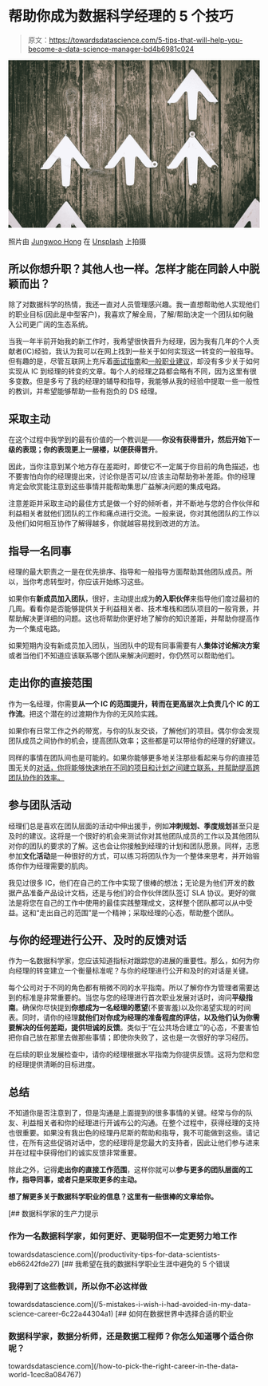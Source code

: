 # 帮助你成为数据科学经理的 5 个技巧

> 原文：<https://towardsdatascience.com/5-tips-that-will-help-you-become-a-data-science-manager-bd4b6981c024>

![](img/1d528f2714c7a81cbca4b0a01a4ceace.png)

照片由 [Jungwoo Hong](https://unsplash.com/es/@hjwinunsplsh?utm_source=medium&utm_medium=referral) 在 [Unsplash](https://unsplash.com?utm_source=medium&utm_medium=referral) 上拍摄

## 所以你想升职？其他人也一样。怎样才能在同龄人中脱颖而出？

除了对数据科学的热情，我还一直对人员管理感兴趣。我一直想帮助他人实现他们的职业目标(因此是中型客户)，我喜欢了解全局，了解/帮助决定一个团队如何融入公司更广阔的生态系统。

当我一年半前开始我的新工作时，我希望很快晋升为经理，因为我有几年的个人贡献者(IC)经验，我认为我可以在网上找到一些关于如何实现这一转变的一般指导。但有趣的是，尽管互联网上充斥着[面试指南](/the-ultimate-interview-prep-guide-for-data-scientists-and-data-analysts-18621db1da47)和[一般职业建议](/5-mistakes-i-wish-i-had-avoided-in-my-data-science-career-6c22a44304a1)，却没有多少关于如何实现从 IC 到经理的转变的文章。每个人的经理之路都会略有不同，因为这里有很多变数。但是多亏了我的经理的辅导和指导，我能够从我的经验中提取一些一般性的教训，并希望能够帮助一些有抱负的 DS 经理。

## **采取主动**

在这个过程中我学到的最有价值的一个教训是——**你没有获得晋升，然后开始下一级的表现；你的表现更上一层楼，以便获得晋升**。

因此，当你注意到某个地方存在差距时，即使它不一定属于你目前的角色描述，也不要害怕向你的经理提出来，讨论你是否可以/应该主动帮助弥补差距。你的经理肯定会欣赏能注意到这些事情并能帮助集思广益解决问题的集成电路。

注意差距并采取主动的最佳方式是做一个好的倾听者，并不断地与您的合作伙伴和利益相关者就他们团队的工作和痛点进行交流。一般来说，你对其他团队的工作以及他们如何相互协作了解得越多，你就越容易找到改进的方法。

## **指导一名同事**

经理的最大职责之一是在优先排序、指导和一般指导方面帮助其他团队成员。所以，当你考虑转型时，你应该开始练习这些。

如果你有**新成员加入团队**，很好，主动提出成为**的入职伙伴**来指导他们度过最初的几周。看看你是否能够提供关于利益相关者、技术堆栈和团队项目的一般背景，并帮助解决更详细的问题。这也将帮助你更好地了解你的知识差距，并帮助你提高作为一个集成电路。

如果短期内没有新成员加入团队，当团队中的现有同事需要有人**集体讨论解决方案**或者当他们不知道应该联系哪个团队来解决问题时，你仍然可以帮助他们。

## **走出你的直接范围**

作为一名经理，你需要**从一个 IC 的范围提升，转而在更高层次上负责几个 IC 的工作流**。把这个潜在的过渡期作为你的无风险实践。

如果你有日常工作之外的带宽，与你的队友交谈，了解他们的项目。偶尔你会发现团队成员之间协作的机会，提高团队效率；这些都是可以带给你的经理的好建议。

同样的事情在团队间也是可能的。如果你能够更多地关注那些看起来与你的直接范围无关的[对话，你将能够快速地在不同的项目和计划之间建立联系，并帮助提高跨团队协作的效率。](/productivity-tips-for-data-scientists-eb66242fde27)

## **参与团队活动**

经理们总是喜欢在团队层面的活动中伸出援手，例如**冲刺规划、季度规划**甚至只是及时的建议。这将是一个很好的机会来测试你对其他团队成员的工作以及其他团队对你的团队的要求的了解。这也会让你接触到经理的计划和团队愿景。同样，志愿参加**文化活动**是一种很好的方式，可以练习将团队作为一个整体来思考，并开始锻炼你作为经理需要的肌肉。

我见过很多 IC，他们在自己的工作中实现了很棒的想法；无论是为他们开发的数据产品准备产品设计文档，还是与他们的合作伙伴团队签订 SLA 协议。更好的做法是将您在自己的工作中使用的最佳实践整理成文，这样整个团队都可以从中受益。这和“走出自己的范围”是一个精神；采取经理的心态，帮助整个团队。

## **与你的经理进行公开、及时的反馈对话**

作为一名数据科学家，您应该知道指标对跟踪您的进展的重要性。那么，如何为你向经理的转变建立一个衡量标准呢？与你的经理进行公开和及时的对话是关键。

每个公司对于不同的角色都有稍微不同的水平指南。所以了解你作为管理者需要达到的标准是非常重要的。当您与您的经理进行首次职业发展对话时，询问**平级指南**。确保你尽快提到**你想成为一名经理的愿望**(不要害羞)以及你渴望实现的时间表。同时，请你的经理**就他们对你成为经理的准备程度的评估，以及他们认为你需要解决的任何差距，提供坦诚的反馈**。类似于“在公共场合建立”的心态，不要害怕把你自己放在那里去做那些事情；即使你失败了，这也是一次很好的学习经历。

在后续的职业发展检查中，请你的经理根据水平指南为你提供反馈。这将为您和您的经理提供清晰的目标进度。

## **总结**

不知道你是否注意到了，但是沟通是上面提到的很多事情的关键。经常与你的队友、利益相关者和你的经理进行开诚布公的沟通。在整个过程中，获得经理的支持也很重要。如果没有我出色的经理丹尼斯的帮助和指导，我不可能做到这些。请记住，在所有这些促销对话中，您的经理将是您最大的支持者，因此让他们参与进来并在过程中获得他们的诚实反馈非常重要。

除此之外，记得**走出你的直接工作范围**，这样你就可以**参与更多的团队层面的工作，指导同事，**或者只是**采取更多的主动。**

**想了解更多关于数据科学职业的信息？这里有一些很棒的文章给你。**

[](/productivity-tips-for-data-scientists-eb66242fde27) [## 数据科学家的生产力提示

### 作为一名数据科学家，如何更好、更聪明但不一定更努力地工作

towardsdatascience.com](/productivity-tips-for-data-scientists-eb66242fde27) [](/5-mistakes-i-wish-i-had-avoided-in-my-data-science-career-6c22a44304a1) [## 我希望在我的数据科学职业生涯中避免的 5 个错误

### 我得到了这些教训，所以你不必这样做

towardsdatascience.com](/5-mistakes-i-wish-i-had-avoided-in-my-data-science-career-6c22a44304a1) [](/how-to-pick-the-right-career-in-the-data-world-1cec8a084767) [## 如何在数据世界中选择合适的职业

### 数据科学家，数据分析师，还是数据工程师？你怎么知道哪个适合你呢？

towardsdatascience.com](/how-to-pick-the-right-career-in-the-data-world-1cec8a084767)